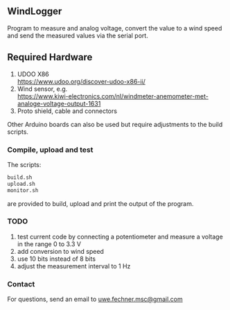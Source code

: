 ## WindLogger

Program to measure and analog voltage, convert the value to a wind speed and send the measured values 
via the serial port.

## Required Hardware
1. UDOO X86  
   https://www.udoo.org/discover-udoo-x86-ii/
2. Wind sensor, e.g.   
   https://www.kiwi-electronics.com/nl/windmeter-anemometer-met-analoge-voltage-output-1631
3. Proto shield, cable and connectors

Other Arduino boards can also be used but require adjustments to the build scripts.

### Compile, upload and test
The scripts:
```bash
build.sh
upload.sh
monitor.sh
```
are provided to build, upload and print the output of the program.

### TODO
1. test current code by connecting a potentiometer and measure a voltage in the range 0 to 3.3 V
2. add conversion to wind speed
3. use 10 bits instead of 8 bits
4. adjust the measurement interval to 1 Hz

### Contact
For questions, send an email to uwe.fechner.msc@gmail.com


